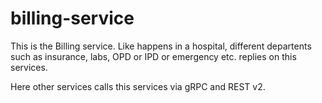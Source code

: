 # billing-service

This is the Billing service.
Like happens in a hospital, different departents such as insurance, labs, OPD or IPD or emergency etc.
replies on this services.

Here other services calls this services via gRPC and REST v2.